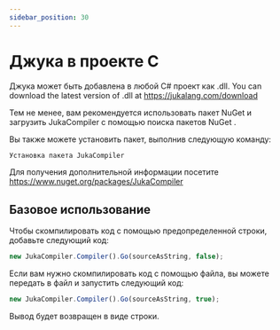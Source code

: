 ```yaml
---
sidebar_position: 30
---
```


# Джука в проекте C

Джука может быть добавлена в любой C# проект как .dll. You can download the latest version of .dll at https://jukalang.com/download

Тем не менее, вам рекомендуется использовать пакет NuGet и загрузить JukaCompiler с помощью поиска пакетов NuGet .

Вы также можете установить пакет, выполнив следующую команду:

```jsx
Установка пакета JukaCompiler
```

Для получения дополнительной информации посетите https://www.nuget.org/packages/JukaCompiler

## Базовое использование

Чтобы скомпилировать код с помощью предопределенной строки, добавьте следующий код:

```jsx
new JukaCompiler.Compiler().Go(sourceAsString, false);
```

Если вам нужно скомпилировать код с помощью файла, вы можете передать в файл и запустить следующий код:

```jsx
new JukaCompiler.Compiler().Go(sourceAsString, true);
```

Вывод будет возвращен в виде строки.
